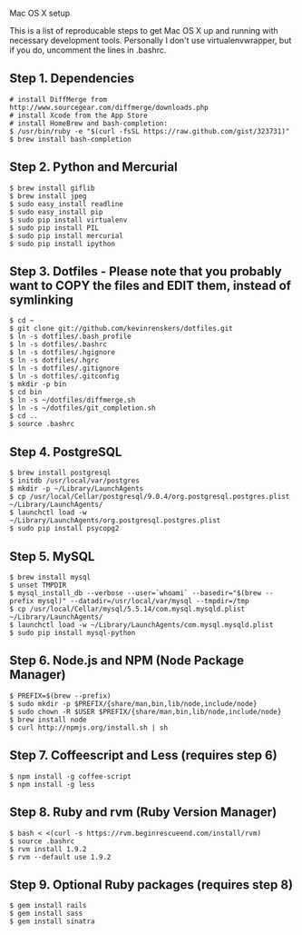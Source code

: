 Mac OS X setup

This is a list of reproducable steps to get Mac OS X up and running with necessary development tools.
Personally I don't use virtualenvwrapper, but if you do, uncomment the lines in .bashrc.


Step 1. Dependencies
--------------------
    # install DiffMerge from http://www.sourcegear.com/diffmerge/downloads.php
    # install Xcode from the App Store
    # install HomeBrew and bash-completion:
    $ /usr/bin/ruby -e "$(curl -fsSL https://raw.github.com/gist/323731)"
    $ brew install bash-completion


Step 2. Python and Mercurial
----------------------------
    $ brew install giflib
    $ brew install jpeg
    $ sudo easy_install readline
    $ sudo easy_install pip
    $ sudo pip install virtualenv
    $ sudo pip install PIL
    $ sudo pip install mercurial
    $ sudo pip install ipython


Step 3. Dotfiles - Please note that you probably want to COPY the files and EDIT them, instead of symlinking
------------------------------------------------------------------------------------------------------------
    $ cd ~
    $ git clone git://github.com/kevinrenskers/dotfiles.git
    $ ln -s dotfiles/.bash_profile
    $ ln -s dotfiles/.bashrc
    $ ln -s dotfiles/.hgignore
    $ ln -s dotfiles/.hgrc
    $ ln -s dotfiles/.gitignore
    $ ln -s dotfiles/.gitconfig
    $ mkdir -p bin
    $ cd bin
    $ ln -s ~/dotfiles/diffmerge.sh
    $ ln -s ~/dotfiles/git_completion.sh
    $ cd ..
    $ source .bashrc


Step 4. PostgreSQL
------------------
    $ brew install postgresql
    $ initdb /usr/local/var/postgres
    $ mkdir -p ~/Library/LaunchAgents
    $ cp /usr/local/Cellar/postgresql/9.0.4/org.postgresql.postgres.plist ~/Library/LaunchAgents/
    $ launchctl load -w ~/Library/LaunchAgents/org.postgresql.postgres.plist
    $ sudo pip install psycopg2


Step 5. MySQL
-------------
    $ brew install mysql
    $ unset TMPDIR
    $ mysql_install_db --verbose --user=`whoami` --basedir="$(brew --prefix mysql)" --datadir=/usr/local/var/mysql --tmpdir=/tmp
    $ cp /usr/local/Cellar/mysql/5.5.14/com.mysql.mysqld.plist ~/Library/LaunchAgents/
    $ launchctl load -w ~/Library/LaunchAgents/com.mysql.mysqld.plist
    $ sudo pip install mysql-python


Step 6. Node.js and NPM (Node Package Manager)
----------------------------------------------
    $ PREFIX=$(brew --prefix)
    $ sudo mkdir -p $PREFIX/{share/man,bin,lib/node,include/node}
    $ sudo chown -R $USER $PREFIX/{share/man,bin,lib/node,include/node}
    $ brew install node
    $ curl http://npmjs.org/install.sh | sh


Step 7. Coffeescript and Less (requires step 6)
-----------------------------------------------
    $ npm install -g coffee-script
    $ npm install -g less


Step 8. Ruby and rvm (Ruby Version Manager)
-------------------------------------------
    $ bash < <(curl -s https://rvm.beginrescueend.com/install/rvm)
    $ source .bashrc
    $ rvm install 1.9.2
    $ rvm --default use 1.9.2


Step 9. Optional Ruby packages (requires step 8)
------------------------------------------------
    $ gem install rails
    $ gem install sass
    $ gem install sinatra
